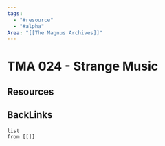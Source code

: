 ```yaml
---
tags:
  - "#resource"
  - "#alpha"
Area: "[[The Magnus Archives]]"
---
```


# TMA 024 - Strange Music


## Resources


## BackLinks

```dataview
list
from [[]]
```

